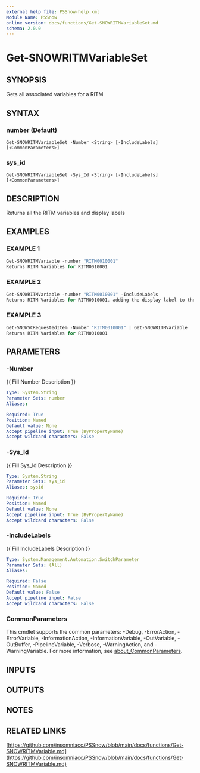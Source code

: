 ```yaml
---
external help file: PSSnow-help.xml
Module Name: PSSnow
online version: docs/functions/Get-SNOWRITMVariableSet.md
schema: 2.0.0
---
```


# Get-SNOWRITMVariableSet

## SYNOPSIS
Gets all associated variables for a RITM

## SYNTAX

### number (Default)
```
Get-SNOWRITMVariableSet -Number <String> [-IncludeLabels] [<CommonParameters>]
```

### sys_id
```
Get-SNOWRITMVariableSet -Sys_Id <String> [-IncludeLabels] [<CommonParameters>]
```

## DESCRIPTION
Returns all the RITM variables and display labels

## EXAMPLES

### EXAMPLE 1
```powershell
Get-SNOWRITMVariable -number "RITM0010001"
Returns RITM Variables for RITM0010001
```

### EXAMPLE 2
```powershell
Get-SNOWRITMVariable -number "RITM0010001" -IncludeLabels
Returns RITM Variables for RITM0010001, adding the display label to the output object
```

### EXAMPLE 3
```powershell
Get-SNOWSCRequestedItem -Number "RITM0010001" | Get-SNOWRITMVariable
Returns RITM Variables for RITM0010001
```

## PARAMETERS

### -Number
{{ Fill Number Description }}

```yaml
Type: System.String
Parameter Sets: number
Aliases:

Required: True
Position: Named
Default value: None
Accept pipeline input: True (ByPropertyName)
Accept wildcard characters: False
```

### -Sys_Id
{{ Fill Sys_Id Description }}

```yaml
Type: System.String
Parameter Sets: sys_id
Aliases: sysid

Required: True
Position: Named
Default value: None
Accept pipeline input: True (ByPropertyName)
Accept wildcard characters: False
```

### -IncludeLabels
{{ Fill IncludeLabels Description }}

```yaml
Type: System.Management.Automation.SwitchParameter
Parameter Sets: (All)
Aliases:

Required: False
Position: Named
Default value: False
Accept pipeline input: False
Accept wildcard characters: False
```

### CommonParameters
This cmdlet supports the common parameters: -Debug, -ErrorAction, -ErrorVariable, -InformationAction, -InformationVariable, -OutVariable, -OutBuffer, -PipelineVariable, -Verbose, -WarningAction, and -WarningVariable. For more information, see [about_CommonParameters](http://go.microsoft.com/fwlink/?LinkID=113216).

## INPUTS

## OUTPUTS

## NOTES

## RELATED LINKS

[https://github.com/insomniacc/PSSnow/blob/main/docs/functions/Get-SNOWRITMVariable.md](https://github.com/insomniacc/PSSnow/blob/main/docs/functions/Get-SNOWRITMVariable.md)


